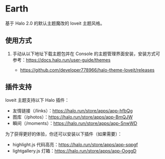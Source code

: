 # Earth

基于 Halo 2.0 的默认主题魔改的 loveit 主题风格。

## 使用方式

1. 手动从以下地址下载主题包并在 Console 的主题管理界面安装，安装方式可参考：<https://docs.halo.run/user-guide/themes>

    - https://github.com/developer778966/halo-theme-loveit/releases

## 插件支持

loveit 主题支持以下 Halo 插件：

- 友情链接（/links）：<https://halo.run/store/apps/app-hfbQg>
- 图库（/photos）：<https://halo.run/store/apps/app-BmQJW>
- 瞬间（/moments）：<https://halo.run/store/apps/app-SnwWD>

为了获得更好的体验，你还可以安装以下插件（如果需要）：

- highlight.js 代码高亮：<https://halo.run/store/apps/app-sqpgf>
- lightgallery.js 灯箱：<https://halo.run/store/apps/app-OoggD>
